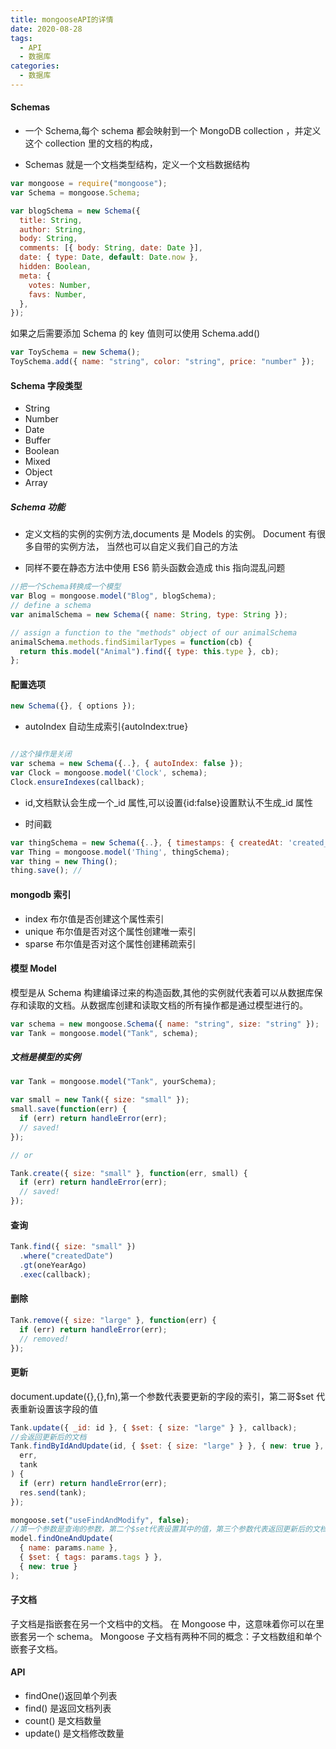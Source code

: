 ```yaml
---
title: mongooseAPI的详情
date: 2020-08-28
tags:
  - API
  - 数据库
categories:
  - 数据库
---
```


#### Schemas

- 一个 Schema,每个 schema 都会映射到一个 MongoDB collection ，并定义这个 collection 里的文档的构成，

- Schemas 就是一个文档类型结构，定义一个文档数据结构

```javascript
var mongoose = require("mongoose");
var Schema = mongoose.Schema;

var blogSchema = new Schema({
  title: String,
  author: String,
  body: String,
  comments: [{ body: String, date: Date }],
  date: { type: Date, default: Date.now },
  hidden: Boolean,
  meta: {
    votes: Number,
    favs: Number,
  },
});
```

如果之后需要添加 Schema 的 key 值则可以使用 Schema.add()

```javascript
var ToySchema = new Schema();
ToySchema.add({ name: "string", color: "string", price: "number" });
```

#### Schema 字段类型

- String
- Number
- Date
- Buffer
- Boolean
- Mixed
- Object
- Array

##### Schema 功能

- 定义文档的实例的实例方法,documents 是 Models 的实例。 Document 有很多自带的实例方法， 当然也可以自定义我们自己的方法

- 同样不要在静态方法中使用 ES6 箭头函数会造成 this 指向混乱问题

```javascript
//把一个Schema转换成一个模型
var Blog = mongoose.model("Blog", blogSchema);
// define a schema
var animalSchema = new Schema({ name: String, type: String });

// assign a function to the "methods" object of our animalSchema
animalSchema.methods.findSimilarTypes = function(cb) {
  return this.model("Animal").find({ type: this.type }, cb);
};
```

#### 配置选项

```javascript
new Schema({}, { options });
```

- autoIndex 自动生成索引{autoIndex:true}

```javascript

//这个操作是关闭
var schema = new Schema({..}, { autoIndex: false });
var Clock = mongoose.model('Clock', schema);
Clock.ensureIndexes(callback);
```

- id,文档默认会生成一个\_id 属性,可以设置{id:false}设置默认不生成\_id 属性

- 时间戳

```javascript
var thingSchema = new Schema({..}, { timestamps: { createdAt: 'created_at' } });
var Thing = mongoose.model('Thing', thingSchema);
var thing = new Thing();
thing.save(); //
```

#### mongodb 索引

- index 布尔值是否创建这个属性索引
- unique 布尔值是否对这个属性创建唯一索引
- sparse 布尔值是否对这个属性创建稀疏索引

#### 模型 Model

模型是从 Schema 构建编译过来的构造函数,其他的实例就代表着可以从数据库保存和读取的文档。从数据库创建和读取文档的所有操作都是通过模型进行的。

```javascript
var schema = new mongoose.Schema({ name: "string", size: "string" });
var Tank = mongoose.model("Tank", schema);
```

##### 文档是模型的实例

```javascript
var Tank = mongoose.model("Tank", yourSchema);

var small = new Tank({ size: "small" });
small.save(function(err) {
  if (err) return handleError(err);
  // saved!
});

// or

Tank.create({ size: "small" }, function(err, small) {
  if (err) return handleError(err);
  // saved!
});
```

#### 查询

```javascript
Tank.find({ size: "small" })
  .where("createdDate")
  .gt(oneYearAgo)
  .exec(callback);
```

#### 删除

```javascript
Tank.remove({ size: "large" }, function(err) {
  if (err) return handleError(err);
  // removed!
});
```

#### 更新

document.update({},{},fn),第一个参数代表要更新的字段的索引，第二哥\$set 代表重新设置该字段的值

```javascript
Tank.update({ _id: id }, { $set: { size: "large" } }, callback);
//会返回更新后的文档
Tank.findByIdAndUpdate(id, { $set: { size: "large" } }, { new: true }, function(
  err,
  tank
) {
  if (err) return handleError(err);
  res.send(tank);
});

mongoose.set("useFindAndModify", false);
//第一个参数是查询的参数，第二个$set代表设置其中的值，第三个参数代表返回更新后的文档
model.findOneAndUpdate(
  { name: params.name },
  { $set: { tags: params.tags } },
  { new: true }
);
```

#### 子文档

子文档是指嵌套在另一个文档中的文档。 在 Mongoose 中，这意味着你可以在里嵌套另一个 schema。 Mongoose 子文档有两种不同的概念：子文档数组和单个嵌套子文档。

#### API

- findOne()返回单个列表
- find() 是返回文档列表
- count() 是文档数量
- update() 是文档修改数量
